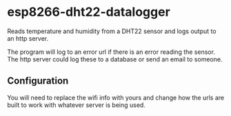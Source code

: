 # esp8266-dht22-datalogger
Reads temperature and humidity from a DHT22 sensor and logs output to an http server.

The program will log to an error url if there is an error reading the sensor. The http server 
could log these to a database or send an email to someone.

## Configuration
You will need to replace the wifi info with yours and change how the urls are built to work with whatever server is being used.

